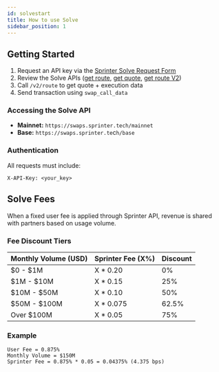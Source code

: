```yaml
---
id: solvestart
title: How to use Solve
sidebar_position: 1
---
```


## Getting Started

1. Request an API key via the [Sprinter Solve Request Form](https://forms.gle/TCAUwcYqguQbWi3bA)
2. Review the Solve APIs ([get route](solve-get-route), [get quote](solve-get-quote), [get route V2](solve-get-route-v2))
3. Call `/v2/route` to get quote + execution data
4. Send transaction using `swap_call_data`

### Accessing the Solve API

- **Mainnet:** `https://swaps.sprinter.tech/mainnet`
- **Base:** `https://swaps.sprinter.te`c`h/base`

### Authentication

All requests must include:

```http
X-API-Key: <your_key>
```

## Solve Fees

When a fixed user fee is applied through Sprinter API, revenue is shared with partners based on usage volume.

### Fee Discount Tiers

| Monthly Volume (USD) | Sprinter Fee (X%) | Discount |
| -------------------- | ----------------- | -------- |
| $0 - $1M             | X \* 0.20         | 0%       |
| $1M - $10M           | X \* 0.15         | 25%      |
| $10M - $50M          | X \* 0.10         | 50%      |
| $50M - $100M         | X \* 0.075        | 62.5%    |
| Over $100M           | X \* 0.05         | 75%      |

### Example

```
User Fee = 0.875%
Monthly Volume = $150M
Sprinter Fee = 0.875% * 0.05 = 0.04375% (4.375 bps)
```
